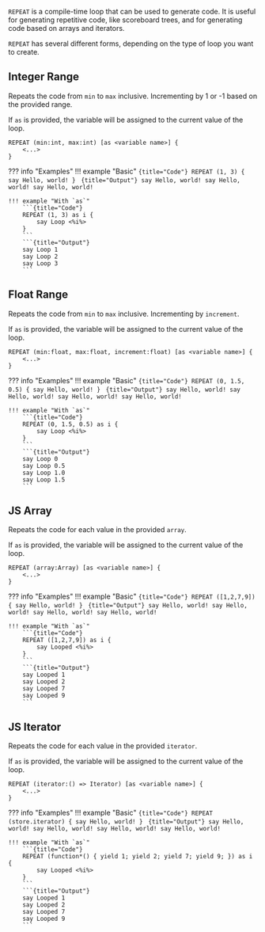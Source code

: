 `REPEAT` is a compile-time loop that can be used to generate code. It is useful for generating repetitive code, like scoreboard trees, and for generating code based on arrays and iterators.

`REPEAT` has several different forms, depending on the type of loop you want to create.

## Integer Range

Repeats the code from `min` to `max` inclusive. Incrementing by 1 or -1 based on the provided range.

If `as` is provided, the variable will be assigned to the current value of the loop.

```
REPEAT (min:int, max:int) [as <variable name>] {
	<...>
}
```

??? info "Examples"
	!!! example "Basic"
		```{title="Code"}
		REPEAT (1, 3) {
			say Hello, world!
		}
		```
		```{title="Output"}
		say Hello, world!
		say Hello, world!
		say Hello, world!
		```

	!!! example "With `as`"
		```{title="Code"}
		REPEAT (1, 3) as i {
			say Loop <%i%>
		}
		```
		```{title="Output"}
		say Loop 1
		say Loop 2
		say Loop 3
		```

## Float Range

Repeats the code from `min` to `max` inclusive. Incrementing by `increment`.

If `as` is provided, the variable will be assigned to the current value of the loop.

```
REPEAT (min:float, max:float, increment:float) [as <variable name>] {
	<...>
}
```

??? info "Examples"
	!!! example "Basic"
		```{title="Code"}
		REPEAT (0, 1.5, 0.5) {
			say Hello, world!
		}
		```
		```{title="Output"}
		say Hello, world!
		say Hello, world!
		say Hello, world!
		say Hello, world!
		```

	!!! example "With `as`"
		```{title="Code"}
		REPEAT (0, 1.5, 0.5) as i {
			say Loop <%i%>
		}
		```
		```{title="Output"}
		say Loop 0
		say Loop 0.5
		say Loop 1.0
		say Loop 1.5
		```

## JS Array
Repeats the code for each value in the provided `array`.

If `as` is provided, the variable will be assigned to the current value of the loop.

```
REPEAT (array:Array) [as <variable name>] {
	<...>
}
```

??? info "Examples"
	!!! example "Basic"
		```{title="Code"}
		REPEAT ([1,2,7,9]) {
			say Hello, world!
		}
		```
		```{title="Output"}
		say Hello, world!
		say Hello, world!
		say Hello, world!
		say Hello, world!
		```

	!!! example "With `as`"
		```{title="Code"}
		REPEAT ([1,2,7,9]) as i {
			say Looped <%i%>
		}
		```
		```{title="Output"}
		say Looped 1
		say Looped 2
		say Looped 7
		say Looped 9
		```

## JS Iterator
Repeats the code for each value in the provided `iterator`.

If `as` is provided, the variable will be assigned to the current value of the loop.

```
REPEAT (iterator:() => Iterator) [as <variable name>] {
	<...>
}
```

??? info "Examples"
	!!! example "Basic"
		```{title="Code"}
		REPEAT (store.iterator) {
			say Hello, world!
		}
		```
		```{title="Output"}
		say Hello, world!
		say Hello, world!
		say Hello, world!
		say Hello, world!
		```

	!!! example "With `as`"
		```{title="Code"}
		REPEAT (function*() { yield 1; yield 2; yield 7; yield 9; }) as i {
			say Looped <%i%>
		}
		```
		```{title="Output"}
		say Looped 1
		say Looped 2
		say Looped 7
		say Looped 9
		```

